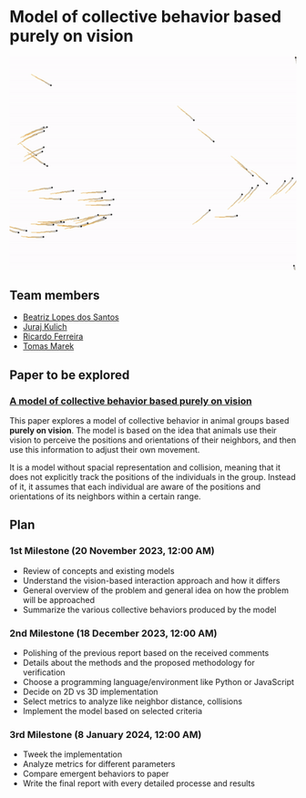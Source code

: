 # Model of collective behavior based purely on vision
![Simulation](images/simulation.gif)

## Team members
- [Beatriz Lopes dos Santos](https://github.com/beatrizlopesdossantos)
- [Juraj Kulich](https://github.com/jurajkulich)
- [Ricardo Ferreira](https://github.com/rickyfer305)
- [Tomas Marek](https://github.com/realkuresryzi)

## Paper to be explored
### [A model of collective behavior based purely on vision](https://www.science.org/doi/10.1126/sciadv.aay0792)

This paper explores a model of collective behavior in animal groups based **purely on vision**. The model is based on the idea that animals use their vision to perceive the positions and orientations of their neighbors, and then use this information to adjust their own movement.

It is a model without spacial representation and collision, meaning that it does not explicitly track the positions of the individuals in the group. Instead of it, it assumes that each individual are aware of the positions and orientations of its neighbors within a certain range.

## Plan
### 1st Milestone (20 November 2023, 12:00 AM)
- Review of concepts and existing models
- Understand the vision-based interaction approach and how it differs
- General overview of the problem and general idea on how the problem will be approached
- Summarize the various collective behaviors produced by the model

### 2nd Milestone (18 December 2023, 12:00 AM)
- Polishing of the previous report based on the received comments
- Details about the methods and the proposed methodology for verification
- Choose a programming language/environment like Python or JavaScript
- Decide on 2D vs 3D implementation
- Select metrics to analyze like neighbor distance, collisions
- Implement the model based on selected criteria

### 3rd Milestone (8 January 2024, 12:00 AM)
- Tweek the implementation
- Analyze metrics for different parameters
- Compare emergent behaviors to paper
- Write the final report with every detailed processe and results